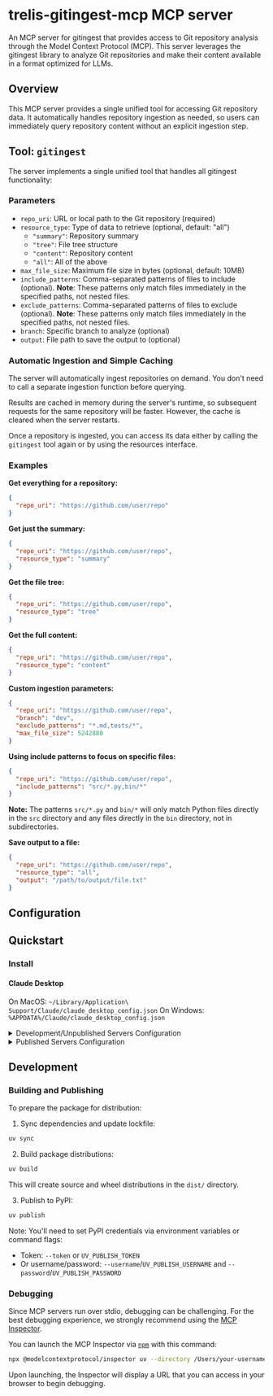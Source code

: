 # trelis-gitingest-mcp MCP server

An MCP server for gitingest that provides access to Git repository analysis through the Model Context Protocol (MCP). This server leverages the gitingest library to analyze Git repositories and make their content available in a format optimized for LLMs.

## Overview

This MCP server provides a single unified tool for accessing Git repository data. It automatically handles repository ingestion as needed, so users can immediately query repository content without an explicit ingestion step.

## Tool: `gitingest`

The server implements a single unified tool that handles all gitingest functionality:

### Parameters

- `repo_uri`: URL or local path to the Git repository (required)
- `resource_type`: Type of data to retrieve (optional, default: "all")
  - `"summary"`: Repository summary
  - `"tree"`: File tree structure
  - `"content"`: Repository content
  - `"all"`: All of the above
- `max_file_size`: Maximum file size in bytes (optional, default: 10MB)
- `include_patterns`: Comma-separated patterns of files to include (optional). **Note**: These patterns only match files immediately in the specified paths, not nested files.
- `exclude_patterns`: Comma-separated patterns of files to exclude (optional). **Note**: These patterns only match files immediately in the specified paths, not nested files.
- `branch`: Specific branch to analyze (optional)
- `output`: File path to save the output to (optional)

### Automatic Ingestion and Simple Caching

The server will automatically ingest repositories on demand. You don't need to call a separate ingestion function before querying.

Results are cached in memory during the server's runtime, so subsequent requests for the same repository will be faster. However, the cache is cleared when the server restarts.

Once a repository is ingested, you can access its data either by calling the `gitingest` tool again or by using the resources interface.

### Examples

**Get everything for a repository:**
```json
{
  "repo_uri": "https://github.com/user/repo"
}
```

**Get just the summary:**
```json
{
  "repo_uri": "https://github.com/user/repo",
  "resource_type": "summary"
}
```

**Get the file tree:**
```json
{
  "repo_uri": "https://github.com/user/repo",
  "resource_type": "tree"
}
```

**Get the full content:**
```json
{
  "repo_uri": "https://github.com/user/repo",
  "resource_type": "content"
}
```

**Custom ingestion parameters:**
```json
{
  "repo_uri": "https://github.com/user/repo",
  "branch": "dev",
  "exclude_patterns": "*.md,tests/*",
  "max_file_size": 5242880
}
```

**Using include patterns to focus on specific files:**
```json
{
  "repo_uri": "https://github.com/user/repo",
  "include_patterns": "src/*.py,bin/*"
}
```

**Note:** The patterns `src/*.py` and `bin/*` will only match Python files directly in the `src` directory and any files directly in the `bin` directory, not in subdirectories.

**Save output to a file:**
```json
{
  "repo_uri": "https://github.com/user/repo",
  "resource_type": "all",
  "output": "/path/to/output/file.txt"
}
```

## Configuration

## Quickstart

### Install

#### Claude Desktop

On MacOS: `~/Library/Application\ Support/Claude/claude_desktop_config.json`
On Windows: `%APPDATA%/Claude/claude_desktop_config.json`

<details>
  <summary>Development/Unpublished Servers Configuration</summary>
  ```
  "mcpServers": {
    "trelis-gitingest-mcp": {
      "command": "uv",
      "args": [
        "--directory",
        "/Users/your-username/trelis-gitingest-mcp",
        "run",
        "trelis-gitingest-mcp"
      ]
    }
  }
  ```
</details>

<details>
  <summary>Published Servers Configuration</summary>
  ```
  "mcpServers": {
    "trelis-gitingest-mcp": {
      "command": "uvx",
      "args": [
        "trelis-gitingest-mcp"
      ]
    }
  }
  ```
</details>

## Development

### Building and Publishing

To prepare the package for distribution:

1. Sync dependencies and update lockfile:
```bash
uv sync
```

2. Build package distributions:
```bash
uv build
```

This will create source and wheel distributions in the `dist/` directory.

3. Publish to PyPI:
```bash
uv publish
```

Note: You'll need to set PyPI credentials via environment variables or command flags:
- Token: `--token` or `UV_PUBLISH_TOKEN`
- Or username/password: `--username`/`UV_PUBLISH_USERNAME` and `--password`/`UV_PUBLISH_PASSWORD`

### Debugging

Since MCP servers run over stdio, debugging can be challenging. For the best debugging
experience, we strongly recommend using the [MCP Inspector](https://github.com/modelcontextprotocol/inspector).


You can launch the MCP Inspector via [`npm`](https://docs.npmjs.com/downloading-and-installing-node-js-and-npm) with this command:

```bash
npx @modelcontextprotocol/inspector uv --directory /Users/your-username/trelis-gitingest-mcp run trelis-gitingest-mcp
```


Upon launching, the Inspector will display a URL that you can access in your browser to begin debugging.